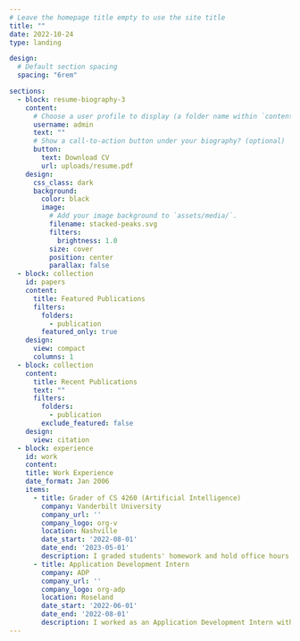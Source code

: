 ```yaml
---
# Leave the homepage title empty to use the site title
title: ""
date: 2022-10-24
type: landing

design:
  # Default section spacing
  spacing: "6rem"

sections:
  - block: resume-biography-3
    content:
      # Choose a user profile to display (a folder name within `content/authors/`)
      username: admin
      text: ""
      # Show a call-to-action button under your biography? (optional)
      button:
        text: Download CV
        url: uploads/resume.pdf
    design:
      css_class: dark
      background:
        color: black
        image:
          # Add your image background to `assets/media/`.
          filename: stacked-peaks.svg
          filters:
            brightness: 1.0
          size: cover
          position: center
          parallax: false
  - block: collection
    id: papers
    content:
      title: Featured Publications
      filters:
        folders:
          - publication
        featured_only: true
    design:
      view: compact
      columns: 1
  - block: collection
    content:
      title: Recent Publications
      text: ""
      filters:
        folders:
          - publication
        exclude_featured: false
    design:
      view: citation
  - block: experience
    id: work
    content:
    title: Work Experience
    date_format: Jan 2006
    items:
      - title: Grader of CS 4260 (Artificial Intelligence)
        company: Vanderbilt University
        company_url: ''
        company_logo: org-v
        location: Nashville
        date_start: '2022-08-01'
        date_end: '2023-05-01'
        description: I graded students' homework and hold office hours on a regular basis to answer students' questions.
      - title: Application Development Intern
        company: ADP
        company_url: ''
        company_logo: org-adp
        location: Roseland
        date_start: '2022-06-01'
        date_end: '2022-08-01'
        description: I worked as an Application Development Intern within the Global Product & Tech (GPT) group at ADP. I developed an API for Notification Replay for the Autopay group using Spring Boot and MongoDB, etc.
---
```

